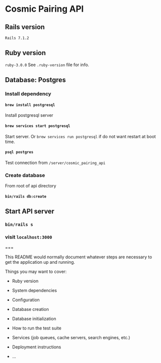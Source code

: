 # Cosmic Pairing API

## Rails version
`Rails 7.1.2`

## Ruby version
`ruby-3.0.0`
See `.ruby-version` file for info.

## Database: Postgres

### Install dependency

#### `brew install postgresql`
Install postgresql server

#### `brew services start postgresql`
Start server. Or `brew services run postgresql` if do not want restart at boot time.

#### `psql postgres`
Test connection from `/server/cosmic_pairing_api`

### Create database
From root of api directory

#### `bin/rails db:create`

## Start API server

### `bin/rails s`

### visit `localhost:3000`

===

This README would normally document whatever steps are necessary to get the
application up and running.

Things you may want to cover:

* Ruby version

* System dependencies

* Configuration

* Database creation

* Database initialization

* How to run the test suite

* Services (job queues, cache servers, search engines, etc.)

* Deployment instructions

* ...
